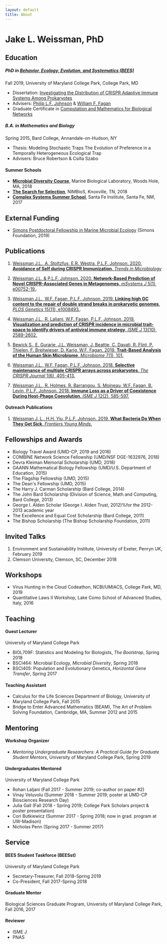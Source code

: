 ```yaml
---
layout: default
title: About
---
```

# Jake L. Weissman, PhD

## Education

##### PhD in [Behavior, Ecology, Evolution, and Systematics (BEES)](https://www.bisi.umd.edu/bees-1)
Fall 2019, University of Maryland College Park, College Park, MD

- Dissertation: [Investigating the Distribution of CRISPR Adaptive Immune Systems Among Prokaryotes](https://drum.lib.umd.edu/handle/1903/25415)
- Advisers: [Philip L.F. Johnson](http://science.umd.edu/biology/plfj/) & [William F. Fagan](http://science.umd.edu/biology/faganlab/)
- Graduate Certificate in [Computation and Mathematics for Biological Networks](http://www.combine.umd.edu/)

##### B.A. in Mathematics and Biology  
Spring 2015, Bard College, Annandale-on-Hudson, NY

- Thesis: Modeling Stochastic Traps The Evolution of Preference in a Temporally Heterogeneous Ecological Trap
- Advisers: Bruce Robertson & Csilla Szabo
 
#### Summer Schools
- [**Microbial Diversity Course**](https://www.mbl.edu/microbialdiversity/research-projects/), Marine Biological Laboratory, Woods Hole, MA, 2018
- [**The Search for Selection**](http://www.nimbios.org/tutorials/selection), NIMBioS, Knoxville, TN, 2018
- [**Complex Systems Summer School**](https://wiki.santafe.edu/index.php/Complex_Systems_Summer_School_2017_(CSSS)), Santa Fe Institute, Santa Fe, NM, 2017
 
## External Funding
- [Simons Postdoctoral Fellowship in Marine Microbial Ecology](https://www.simonsfoundation.org/grant/simons-postdoctoral-fellowships-in-marine-microbial-ecology/?tab=awardees) (Simons Foundation, 2019)

## Publications

1. [Weissman J.L., A. Stoltzfus, E.R. Westra, P.L.F. Johnson. 2020. **Avoidance of Self during CRISPR Immunization**. *Trends in Microbiology*](https://doi.org/10.1016/j.tim.2020.02.005)

2. [Weissman J.L. & P.L.F. Johnson. 2020. **Network-Based Prediction of Novel CRISPR-Associated Genes in Metagenomes**. *mSystems J* 5(1), e00752-19.](https://doi.org/10.1128/mSystems.00752-19).
 
3. [Weissman J.L., W.F. Fagan, P.L.F. Johnson. 2019. **Linking high GC content to the repair of double strand breaks in prokaryotic genomes**. *PLOS Genetics* 15(11), e1008493.](https://doi.org/10.1371/journal.pgen.1008493).
 
4. [Weissman J.L., R. Laljani, W.F. Fagan, P.L.F. Johnson. 2019. **Visualization and prediction of CRISPR incidence in microbial trait-space to identify drivers of antiviral immune strategy**. *ISME J* 13(10), 2589-2602.](https://doi.org/10.1038/s41396-019-0411-2)
 
5. [Bewick S., E. Gurarie, J.L. Weissman, J. Beattie, C. Davati, R. Flint, P. Thielen, F. Breitwieser, D. Karig, W.F. Fagan. 2019. **Trait-Based Analysis of the Human Skin Microbiome**. *Microbiome* 7(1), 101.](https://doi.org/10.1186/s40168-019-0698-2)

6. [Weissman J.L., W.F. Fagan, P.L.F. Johnson. 2018. **Selective maintenance of multiple CRISPR arrays across prokaryotes**. *The CRISPR Journal* 1(6), 405-413.](https://doi.org/10.1089/crispr.2018.0034) 
 
7. [Weissman J.L., R. Holmes, R. Barrangou, S. Moineau, W.F. Fagan, B. Levin, P.L.F. Johnson. 2018. **Immune Loss as a Driver of Coexistence During Host-Phage Coevolution**. *ISME J* 12(2), 585-597.](https://doi.org/10.1038/ismej.2017.194)
 
#### Outreach Publications

1. [Weissman J. L., H.H. Yiu, P.L.F. Johnson. 2019. **What Bacteria Do When They Get Sick**. *Frontiers Young Minds*.](https://kids.frontiersin.org/article/10.3389/frym.2019.00102)

## Fellowships and Awards
- Biology Travel Award (UMD-CP, 2019 and 2016)
- COMBINE Network Science Fellowship (UMD/NSF DGE-1632976, 2018)
- Devra Kleiman Memorial Scholarship (UMD, 2018)
- GAANN Mathematical Biology Fellowship (UMD/U.S. Department of Education, 2015)
- The Flagship Fellowship (UMD, 2015)
- The Dean's Fellowship (UMD, 2015)
- The Harry J. Carman Scholarship (Bard College, 2014)
- The John Bard Scholarship (Division of Science, Math and Computing, Bard College, 2013)
- George I. Alden Scholar (George I. Alden Trust, 2012)%for the 2012-2013 academic year 
- The Excellence and Equal Cost Scholarship (Bard College, 2011) 
- The Bishop Scholarship (The Bishop Scholarship Foundation, 2011)

## Invited Talks
1. Environment and Sustainability Institute, University of Exeter, Penryn
UK, February 2019
2. Clemson University, Clemson, SC, December 2018

## Workshops
- Virus Hunting in the Cloud Codeathon, NCBI/UMIACS, College Park, MD, 2019
- Quantitative Laws II Workshop, Lake Como School of Advanced Studies, Italy, 2016  

## Teaching

#### Guest Lecturer 
University of Maryland College Park

- BIOL709F: Statistics and Modeling for Biologists, *The Bootstrap*, Spring 2018
- BSCI464: Microbial Ecology, *Microbial Diversity*, Spring 2018 
- BSCI405: Population and Evolutionary Genetics, *Horizontal Gene Transfer*, Spring 2017


#### Teaching Assistant
- Calculus for the Life Sciences Department of Biology, University of Maryland College Park, Fall 2015
- Bridge to Enter Advanced Mathematics (BEAM), The Art of Problem Solving Foundation, Cambridge, MA, Summer 2012 and 2015

## Mentoring 


#### Workshop Organizer
- *Mentoring Undergraduate Researchers: A Practical Guide for Graduate Student Mentors*, University of Maryland College Park, Spring 2019

#### Undergraduates Mentored 
University of Maryland College Park

- Rohan Laljani (Fall 2017 - Summer 2019; co-author on paper \#2)
- Vinay Veluvolu (Summer 2018 - Summer 2019; poster at UMD-CP Biosciences Research Day)
- Julia Gall (Fall 2018 - Spring 2019; College Park Scholars project \& poster presentation)
- Cori Butkiewicz (Summer 2017 - Spring 2018; now in grad. program at UW-Madison)
- Nicholas Penn (Spring 2017 - Summer 2017)

## Service

#### BEES Student Taskforce (BEESst)
University of Maryland College Park
- Secretary-Treasurer, Fall 2018-Spring 2019
- Co-President, Fall 2017-Spring 2018

#### Graduate Mentor
Biological Sciences Graduate Program, University of Maryland College Park, Fall 2016, 2017

#### Reviewer
- ISME J
- PNAS
